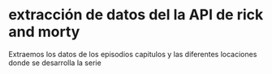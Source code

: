 # extracción de datos del la API de rick and morty

Extraemos los datos de los episodios capitulos y las diferentes locaciones donde se desarrolla la serie 

